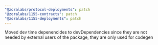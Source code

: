 ```yaml
---
"@zoralabs/protocol-deployments": patch
"@zoralabs/1155-contracts": patch
"@zoralabs/1155-deployments": patch
---
```


Moved dev time depenencides to devDependencies since they are not needed by external users of the package, they are only used for codegen
